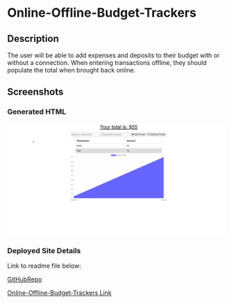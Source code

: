 # Online-Offline-Budget-Trackers

## Description

The user will be able to add expenses and deposits to their budget with or without a connection. When entering transactions offline, they should populate the total when brought back online.

## Screenshots

### Generated HTML

![Online-Offline-Budget-Trackers Image](./public/images/budgettracker.png)

### Deployed Site Details

Link to readme file below:

[GitHubRepo](https://github.com/eloy522752868/Online-Offline-Budget-Trackers)

[Online-Offline-Budget-Trackers Link](https://frozen-chamber-22128.herokuapp.com/)
